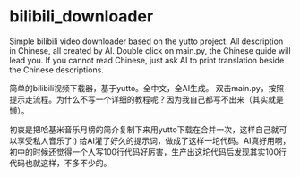 # bilibili_downloader
Simple bilibili video downloader based on the yutto project. All description in Chinese, all created by AI.
Double click on main.py, the Chinese guide will lead you. If you cannot read Chinese, just ask AI to print translation beside the Chinese descriptions.

简单的bilibili视频下载器，基于yutto。全中文，全AI生成。
双击main.py，按照提示走流程。为什么不写一个详细的教程呢？因为我自己都写不出来（其实就是懒）。

初衷是把哈基米音乐月榜的简介复制下来用yutto下载在合并一次，这样自己就可以享受私人音乐了:)
给AI灌了好久的提示词，做成了这样一坨代码。AI真好用啊，初中的时候还觉得一个人写100行代码好厉害，生产出这坨代码后发现其实100行代码也就这样，不多不少的。
